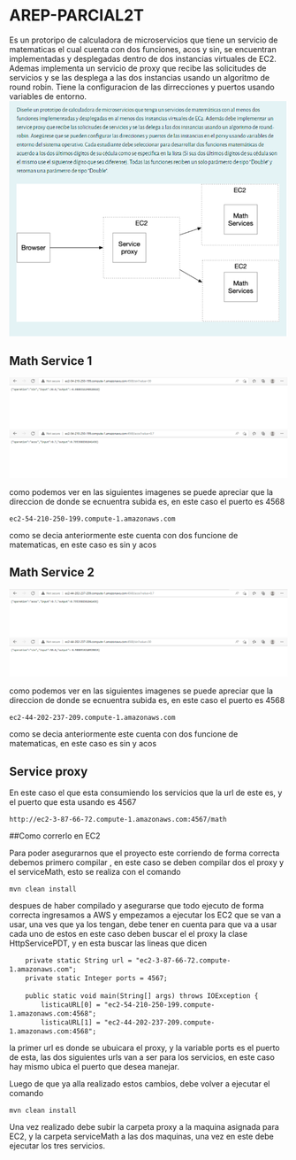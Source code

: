 # AREP-PARCIAL2T

Es un protoripo de calculadora de microservicios que tiene un servicio de matematicas el cual cuenta con dos funciones, acos y sin, se encuentran implementadas y desplegadas dentro de dos instancias virtuales de EC2. Ademas implementa un servicio de proxy que recibe las solicitudes de servicios y se las desplega a las dos instancias usando un algoritmo de round robin. Tiene la configuracion de las dirrecciones y puertos usando variables de entorno.
![imagen](./img/1.PNG)

## Math Service 1

![](./img/5.PNG)
![](./img/6.PNG)

como podemos ver en las siguientes imagenes se puede apreciar que la direccion de donde se ecnuentra subida es, en este caso el puerto es 4568
``` 
ec2-54-210-250-199.compute-1.amazonaws.com
```

como se decia anteriormente este cuenta con dos funcione de matematicas, en este caso es sin y acos

## Math Service 2

![](./img/7.PNG)
![](./img/8.PNG)

como podemos ver en las siguientes imagenes se puede apreciar que la direccion de donde se ecnuentra subida es, en este caso el puerto es 4568
``` 
ec2-44-202-237-209.compute-1.amazonaws.com
```

como se decia anteriormente este cuenta con dos funcione de matematicas, en este caso es sin y acos

## Service proxy
En este caso el que esta consumiendo los servicios que la url de este es, y el puerto que esta usando es 4567
``` 
http://ec2-3-87-66-72.compute-1.amazonaws.com:4567/math
```


##Como correrlo en EC2

Para poder asegurarnos que el proyecto este corriendo de forma correcta debemos primero compilar , en este caso se deben compilar dos el proxy y el serviceMath, esto se realiza con el comando
``` 
mvn clean install
```
despues de haber compilado y asegurarse que todo ejecuto de forma correcta ingresamos a AWS y empezamos a ejecutar los EC2 que se van a usar, una ves que ya los tengan, debe tener en cuenta para que va a usar cada uno de estos en este caso deben buscar el el proxy la clase HttpServicePDT, y en esta buscar las lineas que dicen 
``` 
    private static String url = "ec2-3-87-66-72.compute-1.amazonaws.com";
    private static Integer ports = 4567;

    public static void main(String[] args) throws IOException {
        listicaURL[0] = "ec2-54-210-250-199.compute-1.amazonaws.com:4568";
        listicaURL[1] = "ec2-44-202-237-209.compute-1.amazonaws.com:4568";
```
la primer url es donde se ubuicara el proxy, y la variable ports es el puerto de esta, las dos siguientes urls van a ser para los servicios, en este caso hay mismo ubica el puerto que desea manejar. 

Luego de que ya alla realizado estos cambios, debe volver a ejecutar el comando
``` 
mvn clean install
```

Una vez realizado debe subir la carpeta proxy a la maquina asignada para EC2, y la carpeta serviceMath a las dos maquinas, una vez en este debe ejecutar los tres servicios.
